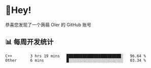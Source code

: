 # 👋Hey!
恭喜您发现了一个蒟蒻 OIer 的 GitHub 账号

## 📊 每周开发统计
<!--START_SECTION:waka-->
```text
C++        3 hrs 19 mins   ████████████████████████░   96.64 % 
Other      6 mins          █░░░░░░░░░░░░░░░░░░░░░░░░   03.34 % 
```
<!--END_SECTION:waka-->
